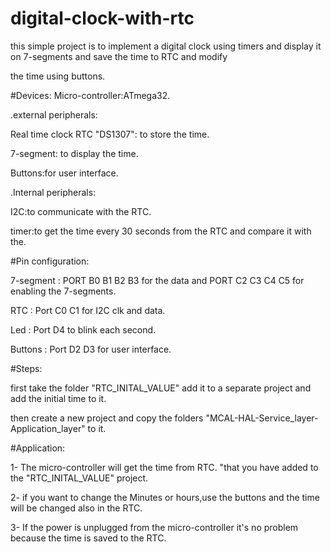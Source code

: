 # digital-clock-with-rtc

this simple project is to implement a digital clock using timers and display it on  7-segments and save the time to RTC and modify 

the time using buttons. 

#Devices:
Micro-controller:ATmega32.

.external peripherals:

Real time clock RTC "DS1307": to store the time.

7-segment: to display the time.

Buttons:for user interface.

.Internal peripherals:

I2C:to communicate with the RTC.

timer:to get the time every 30 seconds from the RTC and compare it with the.

#Pin configuration:

7-segment : PORT B0 B1 B2 B3 for the data and PORT C2 C3 C4 C5 for enabling the 7-segments.

RTC		  : Port C0 C1 for I2C clk and data.

Led       : Port D4 to blink each second.

Buttons	  :	Port D2 D3 for user interface.

#Steps:

first take the folder "RTC_INITAL_VALUE" add it to a separate project and add the initial time to it.

then create a new project and copy the folders "MCAL-HAL-Service_layer-Application_layer" to it.

#Application:

1- The micro-controller will get the time from RTC. "that you have added to the "RTC_INITAL_VALUE" project.

2- if you want to change the Minutes or hours,use the buttons and the time will be changed also in the RTC.

3- If the power is unplugged from the micro-controller it's no problem because the time is saved to the RTC.
